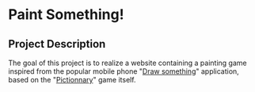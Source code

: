 # Paint Something!
## Project Description
The goal of this project is to realize a website containing a painting game inspired from the popular mobile phone "<a href="http://en.wikipedia.org/wiki/Draw_Something">Draw something</a>" application, based on the "<a href="http://en.wikipedia.org/wiki/Pictionary">Pictionnary</a>" game itself.
